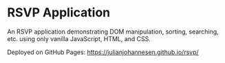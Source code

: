 # RSVP Application

An RSVP application demonstrating DOM manipulation, sorting, searching, etc. using only vanilla JavaScript, HTML, and CSS.

Deployed on GitHub Pages: https://julianjohannesen.github.io/rsvp/
